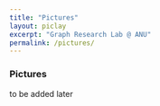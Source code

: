 ```yaml
---
title: "Pictures"
layout: piclay
excerpt: "Graph Research Lab @ ANU"
permalink: /pictures/
---
```


### Pictures

 to be added later
